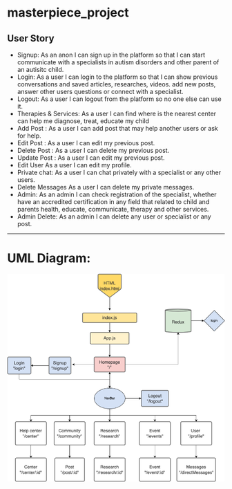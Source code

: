 # masterpiece_project

## User Story

- Signup: As an anon I can sign up in the platform so that I can start communicate with a specialists in autism disorders and other parent of an autisitc child.
- Login: As a user I can login to the platform so that I can show previous conversations and saved articles, researches, videos. add new posts, answer other users questions or connect with a specialist.
- Logout: As a user I can logout from the platform so no one else can use it.
- Therapies & Services: As a user I can find where is the nearest center can help me diagnose, treat, educate my child
- Add Post : As a user I can add post that may help another users or ask for help.
- Edit Post : As a user I can edit my previous post.
- Delete Post : As a user I can delete my previous post.
- Update Post : As a user I can edit my previous post.
- Edit User As a user I can edit my profile.
- Private chat: As a user I can chat privately with a specialist or any other users.
- Delete Messages As a user I can delete my private messages.
- Admin: As an admin I can check registration of the specialist, whether have an accredited certification in any field that related to child and parents health, educate, communicate, therapy and other services.
- Admin Delete: As an admin I can delete any user or specialist or any post.

---

# UML Diagram:

![umld](https://github.com/MP-Project-Ghadier/client/blob/main/Untitled%20Diagram.drawio.png?raw=true)

